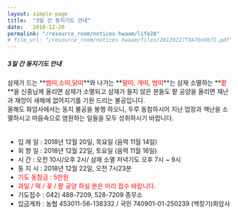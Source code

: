 ```yaml
---
layout: simple-page
title:  "3일 간 동지기도 안내"
date:   2018-12-20
permalink: "/resource_room/notices-hwaam/life28"
# file_url: "/resource_room/notices-hwaam/files/20120227TXA76nVb7I.pdf"
---
```


##### **3일 간 동지기도 안내**

삼재가 드는 **<span style="color:red;">뱀띠,소띠,닭띠</span>**와 나가는 **<span style="color:red;">말띠, 개띠, 범띠</span>**는 삼재 소멸하는 **<span style="color:red;">팥</span>**을 신중님께 올리면 삼재가 소멸되고 삼재가 들지 않은 분들도 팥 공양을 올리면 재난과 재앙이 새해에 없어지기를 기원 드리는 불공입니다. <br> 올해도 화암사에서는 동지 불공을 봉행 하오니, 두루 동참하시어 지난 업장과 액난을 소멸하시고 마음속으로 염원하는 일들을 모두 성취하시기 바랍니다.
<br>
　
* 입 재 일 : 2018년 12월 20일, 목요일 (음력 11월 14일)
* 회 향 일 : 2018년 12월 22일, 토요일 (음력 11월 16일)
* 시   간 : 오전 10시/오후 2시/ 삼재 소멸 저녁기도 오후 7시 ~ 9시
* 동 지 시 : 2018년 12월 22일, 오전 7시23분 
* <span style="color:red;"> 기도 동참금 : 5만원 </span>
* <span style="color:red;"> 과일 / 떡 / 꽃 / 팥 공양 하실 분은 미리 접수 바랍니다. </span>
* 기도접수 : 042) 488-7209, 528-7209 종무소
* 입금계좌 : 농협 453011-56-138332 / 국민 740901-01-250239 (백창기)화암사

